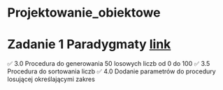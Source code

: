# Projektowanie_obiektowe

# Zadanie 1 Paradygmaty [link](https://github.com/rozaxa/Projektowanie_obiektowe/tree/main/zadanie_1)
✅ 3.0 Procedura do generowania 50 losowych liczb od 0 do 100
✅ 3.5 Procedura do sortowania liczb
✅ 4.0 Dodanie parametrów do procedury losującej określającymi zakres


